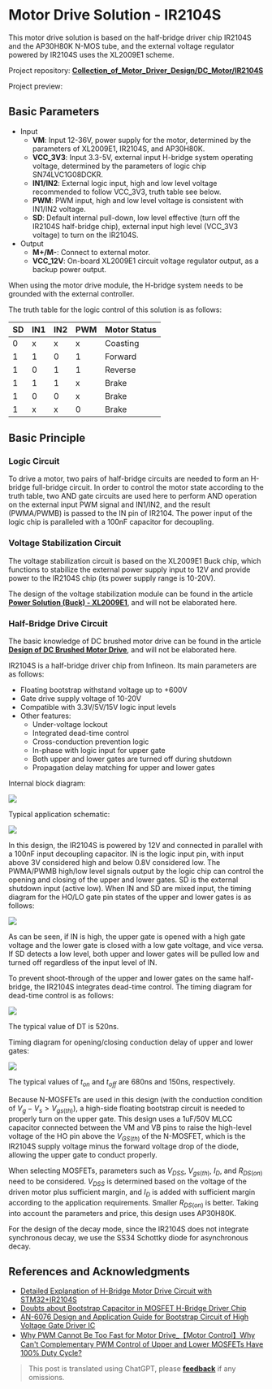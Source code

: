 # Motor Drive Solution - IR2104S

This motor drive solution is based on the half-bridge driver chip IR2104S and the AP30H80K N-MOS tube, and the external voltage regulator powered by IR2104S uses the XL2009E1 scheme.

Project repository: [**Collection_of_Motor_Driver_Design/DC_Motor/IR2104S**](https://github.com/linyuxuanlin/Collection_of_Motor_Driver_Design/tree/main/DC_Motor/IR2104S)

Project preview:

<div class="altium-iframe-viewer">
  <div
    class="altium-ecad-viewer"
    data-project-src="https://github.com/linyuxuanlin/Collection_of_Motor_Driver_Design/raw/main/DC_Motor/IR2104S/IR2104S.zip"
  ></div>
</div>

## Basic Parameters

- Input
  - **VM**: Input 12-36V, power supply for the motor, determined by the parameters of XL2009E1, IR2104S, and AP30H80K.
  - **VCC_3V3**: Input 3.3-5V, external input H-bridge system operating voltage, determined by the parameters of logic chip SN74LVC1G08DCKR.
  - **IN1/IN2**: External logic input, high and low level voltage recommended to follow VCC_3V3, truth table see below.
  - **PWM**: PWM input, high and low level voltage is consistent with IN1/IN2 voltage.
  - **SD**: Default internal pull-down, low level effective (turn off the IR2104S half-bridge chip), external input high level (VCC_3V3 voltage) to turn on the IR2104S.
- Output
  - **M+/M-**: Connect to external motor.
  - **VCC_12V**: On-board XL2009E1 circuit voltage regulator output, as a backup power output.

When using the motor drive module, the H-bridge system needs to be grounded with the external controller.

The truth table for the logic control of this solution is as follows:

| SD  | IN1 | IN2 | PWM | Motor Status |
| --- | --- | --- | --- | ------------ |
| 0   | x   | x   | x   | Coasting     |
| 1   | 1   | 0   | 1   | Forward      |
| 1   | 0   | 1   | 1   | Reverse      |
| 1   | 1   | 1   | x   | Brake        |
| 1   | 0   | 0   | x   | Brake        |
| 1   | x   | x   | 0   | Brake        |

## Basic Principle

### Logic Circuit

To drive a motor, two pairs of half-bridge circuits are needed to form an H-bridge full-bridge circuit. In order to control the motor state according to the truth table, two AND gate circuits are used here to perform AND operation on the external input PWM signal and IN1/IN2, and the result (PWMA/PWMB) is passed to the IN pin of IR2104. The power input of the logic chip is paralleled with a 100nF capacitor for decoupling.

### Voltage Stabilization Circuit

The voltage stabilization circuit is based on the XL2009E1 Buck chip, which functions to stabilize the external power supply input to 12V and provide power to the IR2104S chip (its power supply range is 10-20V).

The design of the voltage stabilization module can be found in the article [**Power Solution (Buck) - XL2009E1**](https://wiki-power.com/en/%E7%94%B5%E6%BA%90%E6%96%B9%E6%A1%88%EF%BC%88Buck%EF%BC%89-XL2009E1), and will not be elaborated here.

### Half-Bridge Drive Circuit

The basic knowledge of DC brushed motor drive can be found in the article [**Design of DC Brushed Motor Drive**](https://wiki-power.com/en/%E7%9B%B4%E6%B5%81%E6%9C%89%E5%88%B7%E7%94%B5%E6%9C%BA%E9%A9%B1%E5%8A%A8%E7%9A%84%E8%AE%BE%E8%AE%A1), and will not be elaborated here.

IR2104S is a half-bridge driver chip from Infineon. Its main parameters are as follows:

- Floating bootstrap withstand voltage up to +600V
- Gate drive supply voltage of 10-20V
- Compatible with 3.3V/5V/15V logic input levels
- Other features:
  - Under-voltage lockout
  - Integrated dead-time control
  - Cross-conduction prevention logic
  - In-phase with logic input for upper gate
  - Both upper and lower gates are turned off during shutdown
  - Propagation delay matching for upper and lower gates

Internal block diagram:

![](https://img.wiki-power.com/d/wiki-media/img/20220407155726.png)

Typical application schematic:

![](https://img.wiki-power.com/d/wiki-media/img/20220407155457.png)

In this design, the IR2104S is powered by 12V and connected in parallel with a 100nF input decoupling capacitor. IN is the logic input pin, with input above 3V considered high and below 0.8V considered low. The PWMA/PWMB high/low level signals output by the logic chip can control the opening and closing of the upper and lower gates. SD is the external shutdown input (active low). When IN and SD are mixed input, the timing diagram for the HO/LO gate pin states of the upper and lower gates is as follows:

![](https://img.wiki-power.com/d/wiki-media/img/20220407153203.png)

As can be seen, if IN is high, the upper gate is opened with a high gate voltage and the lower gate is closed with a low gate voltage, and vice versa. If SD detects a low level, both upper and lower gates will be pulled low and turned off regardless of the input level of IN.

To prevent shoot-through of the upper and lower gates on the same half-bridge, the IR2104S integrates dead-time control. The timing diagram for dead-time control is as follows:

![](https://img.wiki-power.com/d/wiki-media/img/20220407153300.png)

The typical value of DT is 520ns.

Timing diagram for opening/closing conduction delay of upper and lower gates:

![](https://img.wiki-power.com/d/wiki-media/img/20220407153941.png)

The typical values of $t_{on}$ and $t_{off}$ are 680ns and 150ns, respectively.

Because N-MOSFETs are used in this design (with the conduction condition of $V_g-V_s>V_{gs(th)}$), a high-side floating bootstrap circuit is needed to properly turn on the upper gate. This design uses a 1uF/50V MLCC capacitor connected between the VM and VB pins to raise the high-level voltage of the HO pin above the $V_{GS(th)}$ of the N-MOSFET, which is the IR2104S supply voltage minus the forward voltage drop of the diode, allowing the upper gate to conduct properly.

When selecting MOSFETs, parameters such as $V_{DSS}$, $V_{gs(th)}$, $I_D$, and $R_{DS(on)}$ need to be considered. $V_{DSS}$ is determined based on the voltage of the driven motor plus sufficient margin, and $I_D$ is added with sufficient margin according to the application requirements. Smaller $R_{DS(on)}$ is better. Taking into account the parameters and price, this design uses AP30H80K.

For the design of the decay mode, since the IR2104S does not integrate synchronous decay, we use the SS34 Schottky diode for asynchronous decay.

## References and Acknowledgments

- [Detailed Explanation of H-Bridge Motor Drive Circuit with STM32+IR2104S](https://blog.csdn.net/qq_39400113/article/details/108909800)
- [Doubts about Bootstrap Capacitor in MOSFET H-Bridge Driver Chip](https://www.amobbs.com/thread-5716927-1-1.html)
- [AN-6076 Design and Application Guide for Bootstrap Circuit of High Voltage Gate Driver IC](http://file.elecfans.com/web1/M00/0E/2C/pIYBAFocSwiAd48MAA0ls-d5YeY046.pdf)
- [Why PWM Cannot Be Too Fast for Motor Drive\_【Motor Control】Why Can't Complementary PWM Control of Upper and Lower MOSFETs Have 100% Duty Cycle?](https://blog.csdn.net/weixin_39883129/article/details/111642277)

> This post is translated using ChatGPT, please [**feedback**](https://github.com/linyuxuanlin/Wiki_MkDocs/issues/new) if any omissions.
